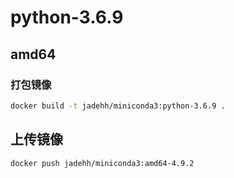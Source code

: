 # python-3.6.9

## amd64
### 打包镜像

```bash
docker build -t jadehh/miniconda3:python-3.6.9 . 
```

## 上传镜像

```bash
docker push jadehh/miniconda3:amd64-4.9.2 
```